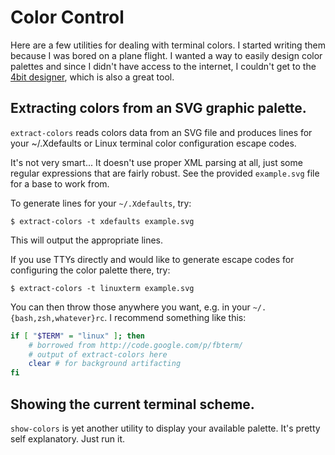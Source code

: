 Color Control
=============

Here are a few utilities for dealing with terminal colors.  I started writing
them because I was bored on a plane flight.  I wanted a way to easily design
color palettes and since I didn't have access to the internet, I couldn't get
to the [4bit designer], which is also a great tool.


## Extracting colors from an SVG graphic palette.

`extract-colors` reads colors data from an SVG file and produces lines for your
~/.Xdefaults or Linux terminal color configuration escape codes.

It's not very smart... It doesn't use proper XML parsing at all, just some
regular expressions that are fairly robust.  See the provided `example.svg`
file for a base to work from.

To generate lines for your `~/.Xdefaults`, try:

```
$ extract-colors -t xdefaults example.svg
```

This will output the appropriate lines.

If you use TTYs directly and would like to generate escape codes for
configuring the color palette there, try:

```
$ extract-colors -t linuxterm example.svg
```

You can then throw those anywhere you want, e.g. in your
`~/.{bash,zsh,whatever}rc`.  I recommend something like this:

```bash
if [ "$TERM" = "linux" ]; then
    # borrowed from http://code.google.com/p/fbterm/
	# output of extract-colors here
	clear # for background artifacting
fi
```


## Showing the current terminal scheme.

`show-colors` is yet another utility to display your available palette.
It's pretty self explanatory.  Just run it.



[4bit designer]:http://ciembor.github.io/4bit/
